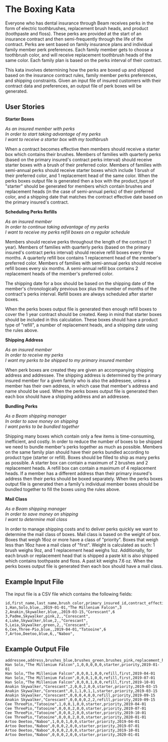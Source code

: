 The Boxing Kata
=================

Everyone who has dental insurance through Beam receives perks in the form of electric toothbrushes, replacement brush heads, and product (toothpaste and floss). These perks are provided at the start of an insurance contract and then semi-frequently through the life of the contract. Perks are sent based on family insurance plans and individual family member perk preferences.  Each family member gets to choose a toothbrush color, and will receive replacement toothbrush heads of the same color. Each family plan is based on the perks interval of their contract.

This kata involves determining how the perks are boxed up and shipped based on the insurance contract rules, family member perks preferences, and shipping constraints. Given an input file of insured customers with their contract data and preferences, an output file of perk boxes will be generated.

User Stories
--------------

**Starter Boxes**

_As an insured member with perks_<br>
_In order to start taking advantage of my perks_<br>
_I want to receive a starter box with my toothbrush_<br>

When a contract becomes effective then members should receive a starter box which contains their brushes. Members of families with quarterly perks (based on the primary insured's contract perks interval) should receive starter boxes with a brush of their preferred color. Members of families with semi-annual perks should receive starter boxes which include 1 brush of their preferred color, and 1 replacement head of the same color. When the perks boxes output file is generated then a box with the product_type of "starter" should be generated for members which contain brushes and replacement heads (in the case of semi-annual perks) of their preferred color, and a shipping date that matches the contract effective date based on the primary insured's contract.

**Scheduling Perks Refills**

_As an insured member_<br>
_In order to continue taking advantage of my perks_<br>
_I want to receive my perks refill boxes on a regular schedule_<br>

Members should receive perks throughout the length of the contract (1 year). Members of families with quarterly perks (based on the primary insured's contract perks interval) should receive refill boxes every three months. A quarterly refill box contains 1 replacement head of the member's preferred color.  Members of families with semi-annual perks should receive refill boxes every six months. A semi-annual refill box contains 2 replacement heads of the member's preferred color.  

The shipping date for a box should be based on the shipping date of the member's chronologically previous box plus the number of months of the contract's perks interval. Refill boxes are always scheduled after starter boxes.   

When the perks boxes output file is generated then enough refill boxes to cover the 1 year contract should be created. Keep in mind that starter boxes should be included in this calculation. These boxes should have a product type of "refill", a number of replacement heads, and a shipping date using the rules above.

**Shipping Address**

_As an insured member_<br>
_In order to receive my perks_<br>
_I want my perks to be shipped to my primary insured member_<br>

When perk boxes are created they are given an accompanying shipping address and addressee. The shipping address is determined by the primary insured member for a given family who is also the addressee, unless a member has their own address, in which case that member's address and name should be used. When the perks boxes output file is generated then each box should have a shipping address and an addressee.

**Bundling Perks**

_As a Beam shipping manager_<br>
_In order to save money on shipping_<br>
_I want perks to be bundled together_<br>

Shipping many boxes which contain only a few items is time-consuming, inefficient, and costly. In order to reduce the number of boxes to be shipped we need to bundle member's perks together as much as possible.  Members on the same family plan should have their perks bundled according to product type (starter or refill). Boxes should be filled to ship as many perks as possible. A starter box can contain a maximum of 2 brushes and 2 replacement heads. A refill box can contain a maximum of 4 replacement heads.  If a member has a different address than their primary insured's address then their perks should be boxed separately. When the perks boxes output file is generated then a family's individual member boxes should be bundled together to fill the boxes using the rules above.

**Mail Class**

_As a Beam shipping manager_<br>
_In order to save money on shipping_<br>
_I want to determine mail class_<br>

In order to manage shipping costs and to deliver perks quickly we want to determine the mail class of boxes. Mail class is based on the weight of box. Boxes that weigh 16oz or more have a class of "priority".  Boxes that weigh less than 16oz have a mail class of "first". Weight is calculated as such: 1 brush weighs 9oz, and 1 replacement head weighs 1oz. Additionally, for each brush or replacement head that is shipped a paste kit is also shipped which contains toothpaste and floss. A past kit weighs 7.6 oz.  When the perks boxes output file is generated then each box should have a mail class.

Example Input File
----------------
The input file is a CSV file which contains the following fields:

```
id,first_name,last_name,brush_color,primary_insured_id,contract_effective_at,address,contract_perks_interval
1,Han,Solo,blue,,2019-01-01,"The Millenium Falcon",3
2,Anakin,Skywalker,blue,,2019-03-15,"Corescant",6
3,Padme,Skywalker,pink,2,,"Corescant",
4,Luke,Skywalker,blue,2,,"Corescant",
5,Leia,Skywalker,green,2,,"Corescant",
6,Cee,Three-Pio,blue,,2019-04-01,"Tatooine",6
7,Artoo,Deetoo,blue,6,,"Naboo",
```

Example Output File
------------------

```
addressee,address,brushes_blue,brushes_green,brushes_pink,replacement_heads_blue,replacement_heads_green,replacement_heads_pink,product_type,mail_class,shipping_date
Han Solo,"The Millenium Falcon",1,0,0,0,0,0,starter,priority,2019-01-01
Han Solo,"The Millenium Falcon",0,0,0,1,0,0,refill,first,2019-04-01
Han Solo,"The Millenium Falcon",0,0,0,1,0,0,refill,first,2019-07-01
Han Solo,"The Millenium Falcon",0,0,0,1,0,0,refill,first,2019-10-01
Anakin Skywalker,"Corescant",2,0,0,2,0,0,starter,priority,2019-03-15
Anakin Skywalker,"Corescant",0,1,1,0,1,1,starter,priority,2019-03-15
Anakin Skywalker,"Corescant",0,0,0,4,0,0,refill,priority,2019-09-15
Anakin Skywalker,"Corescant",0,0,0,0,2,2,refill,priority,2019-09-15
Cee ThreePio,"Tatooine",1,0,0,1,0,0,starter,priority,2019-04-01
Cee ThreePio,"Tatooine",0,0,0,2,0,0,starter,priority,2019-07-01
Cee ThreePio,"Tatooine",0,0,0,2,0,0,starter,priority,2019-10-01
Cee ThreePio,"Tatooine",0,0,0,2,0,0,starter,priority,2020-01-01
Artoo Deetoo,"Naboo",1,0,0,1,0,0,starter,priority,2019-04-01
Artoo Deetoo,"Naboo",0,0,0,2,0,0,starter,priority,2019-07-01
Artoo Deetoo,"Naboo",0,0,0,2,0,0,starter,priority,2019-10-01
Artoo Deetoo,"Naboo",0,0,0,2,0,0,starter,priority,2020-01-01
```
